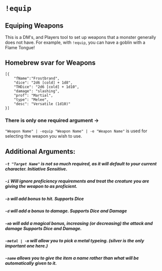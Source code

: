 # `!equip`
## **Equiping Weapons** 
This is a DM's, and Players tool to set up weapons that a monster generally does not have. For example, with `!equip`, you can have a goblin with a Flame Tongue! 

## **Homebrew svar for Weapons**
```!svar homebrewWeapon
[{
	"fName":"Frostbrand",
	"dice": "2d6 [cold] + 1d8",
	"THDice": "2d6 [cold] + 1d10",
	"damage": "slashing",
	"prof": "Martial",
	"type": "Melee",
	"desc": "Versatile (1d10)"
}]
```

### __There is only one required argument ->__ 
`"Weapon Name" | -equip "Weapon Name" | -e "Weapon Name"` is used for selecting the weapon you wish to use. 

## **Additional Arguments:**

##### `-t "Target Name"` is not so much required, as it will default to your current character. __Initiative Sensitive__. 
##### `-i` Will ignore proficiency requirements and treat the creature you are giving the weapon to as proficient. 
##### `-b` will add bonus to hit. __Supports Dice__
##### `-d` will add a bonus to damage. __Supports Dice and Damage__
##### `-mb` will add a magical bonus, increasing (or decreasing) the attack and damage __Supports Dice and Damage__. 
##### `-metal | -m` will allow you to pick a metal typeing. (silver is the only important one here.)
##### `-name` allows you to give the item a name rather than what will be automatically given to it. 
